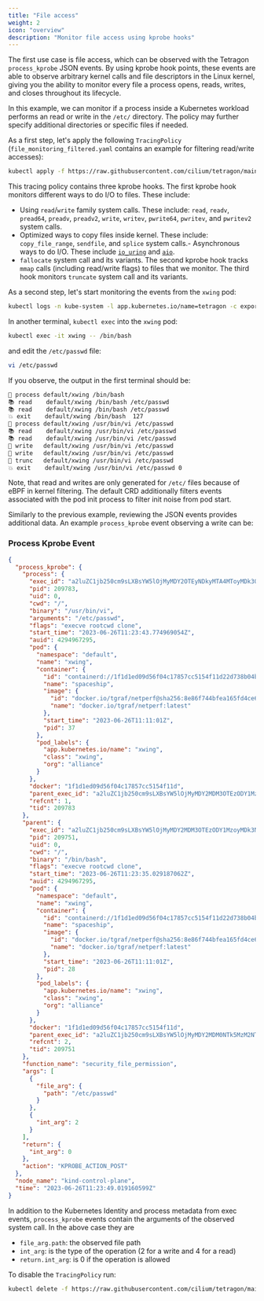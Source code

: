 ```yaml
---
title: "File access"
weight: 2
icon: "overview"
description: "Monitor file access using kprobe hooks"
---
```


The first use case is file access, which can be observed with the Tetragon
`process_kprobe` JSON events. By using kprobe hook points, these events are
able to observe arbitrary kernel calls and file descriptors in the Linux
kernel, giving you the ability to monitor every file a process opens, reads,
writes, and closes throughout its lifecycle.

In this example, we can monitor if a process inside a Kubernetes workload performs
an read or write in the `/etc/` directory. The policy may further
specify additional directories or specific files if needed.

As a first step, let's apply the following `TracingPolicy` (```file_monitoring_filtered.yaml``` contains an example for filtering read/write accesses):

```bash
kubectl apply -f https://raw.githubusercontent.com/cilium/tetragon/main/examples/tracingpolicy/file_monitoring.yaml
```

This tracing policy contains three kprobe hooks. The first kprobe hook monitors different ways to do I/O to files. These include:

- Using `read`/`write` family system calls. These include: `read`, `readv`, `pread64`, `preadv`, `preadv2`, `write`, `writev`, `pwrite64`, `pwritev`, and `pwritev2` system calls.
- Optimized ways to copy files inside kernel. These include: `copy_file_range`, `sendfile`, and `splice` system calls.- Asynchronous ways to do I/O. These include [`io_uring`](https://man.archlinux.org/man/io_uring.7.en) and [`aio`](https://man7.org/linux/man-pages/man7/aio.7.html).
- `fallocate` system call and its variants.
The second kprobe hook tracks `mmap` calls (including read/write flags) to files that we monitor. The third hook monitors `truncate` system call and its variants.

As a second step, let's start monitoring the events from the `xwing` pod:

```bash
kubectl logs -n kube-system -l app.kubernetes.io/name=tetragon -c export-stdout -f | tetra getevents -o compact --namespace default --pod xwing
```

In another terminal, `kubectl exec` into the `xwing` pod:

```bash
kubectl exec -it xwing -- /bin/bash
```

and edit the `/etc/passwd` file:

```bash
vi /etc/passwd
```

If you observe, the output in the first terminal should be:

```bash
🚀 process default/xwing /bin/bash
📚 read    default/xwing /bin/bash /etc/passwd
📚 read    default/xwing /bin/bash /etc/passwd
💥 exit    default/xwing /bin/bash  127
🚀 process default/xwing /usr/bin/vi /etc/passwd
📚 read    default/xwing /usr/bin/vi /etc/passwd
📚 read    default/xwing /usr/bin/vi /etc/passwd
📝 write   default/xwing /usr/bin/vi /etc/passwd
📝 write   default/xwing /usr/bin/vi /etc/passwd
📝 trunc   default/xwing /usr/bin/vi /etc/passwd
💥 exit    default/xwing /usr/bin/vi /etc/passwd 0
```

Note, that read and writes are only generated for `/etc/` files because of eBPF in kernel
filtering. The default CRD additionally filters events associated with the
pod init process to filter init noise from pod start.

Similarly to the previous example, reviewing the JSON events provides
additional data. An example `process_kprobe` event observing a write can be:

### Process Kprobe Event

```json
{
  "process_kprobe": {
    "process": {
      "exec_id": "a2luZC1jb250cm9sLXBsYW5lOjMyMDY2OTEyNDkyMTA4MToyMDk3ODM=",
      "pid": 209783,
      "uid": 0,
      "cwd": "/",
      "binary": "/usr/bin/vi",
      "arguments": "/etc/passwd",
      "flags": "execve rootcwd clone",
      "start_time": "2023-06-26T11:23:43.774969054Z",
      "auid": 4294967295,
      "pod": {
        "namespace": "default",
        "name": "xwing",
        "container": {
          "id": "containerd://1f1d1ed09d56f04c17857cc5154f11d22d738b04b28941accd08569183caa4b5",
          "name": "spaceship",
          "image": {
            "id": "docker.io/tgraf/netperf@sha256:8e86f744bfea165fd4ce68caa05abc96500f40130b857773186401926af7e9e6",
            "name": "docker.io/tgraf/netperf:latest"
          },
          "start_time": "2023-06-26T11:11:01Z",
          "pid": 37
        },
        "pod_labels": {
          "app.kubernetes.io/name": "xwing",
          "class": "xwing",
          "org": "alliance"
        }
      },
      "docker": "1f1d1ed09d56f04c17857cc5154f11d",
      "parent_exec_id": "a2luZC1jb250cm9sLXBsYW5lOjMyMDY2MDM3OTEzODY1MzoyMDk3NTE=",
      "refcnt": 1,
      "tid": 209783
    },
    "parent": {
      "exec_id": "a2luZC1jb250cm9sLXBsYW5lOjMyMDY2MDM3OTEzODY1MzoyMDk3NTE=",
      "pid": 209751,
      "uid": 0,
      "cwd": "/",
      "binary": "/bin/bash",
      "flags": "execve rootcwd clone",
      "start_time": "2023-06-26T11:23:35.029187062Z",
      "auid": 4294967295,
      "pod": {
        "namespace": "default",
        "name": "xwing",
        "container": {
          "id": "containerd://1f1d1ed09d56f04c17857cc5154f11d22d738b04b28941accd08569183caa4b5",
          "name": "spaceship",
          "image": {
            "id": "docker.io/tgraf/netperf@sha256:8e86f744bfea165fd4ce68caa05abc96500f40130b857773186401926af7e9e6",
            "name": "docker.io/tgraf/netperf:latest"
          },
          "start_time": "2023-06-26T11:11:01Z",
          "pid": 28
        },
        "pod_labels": {
          "app.kubernetes.io/name": "xwing",
          "class": "xwing",
          "org": "alliance"
        }
      },
      "docker": "1f1d1ed09d56f04c17857cc5154f11d",
      "parent_exec_id": "a2luZC1jb250cm9sLXBsYW5lOjMyMDY2MDM0NTk5MzM2NToyMDk3NDE=",
      "refcnt": 2,
      "tid": 209751
    },
    "function_name": "security_file_permission",
    "args": [
      {
        "file_arg": {
          "path": "/etc/passwd"
        }
      },
      {
        "int_arg": 2
      }
    ],
    "return": {
      "int_arg": 0
    },
    "action": "KPROBE_ACTION_POST"
  },
  "node_name": "kind-control-plane",
  "time": "2023-06-26T11:23:49.019160599Z"
}
```

In addition to the Kubernetes Identity
and process metadata from exec events, `process_kprobe` events contain
the arguments of the observed system call. In the above case they are

- `file_arg.path`: the observed file path
- `int_arg`: is the type of the operation (2 for a write and 4 for a read)
- `return.int_arg`: is 0 if the operation is allowed

To disable the `TracingPolicy` run:

```bash
kubectl delete -f https://raw.githubusercontent.com/cilium/tetragon/main/examples/tracingpolicy/file_monitoring.yaml
```
